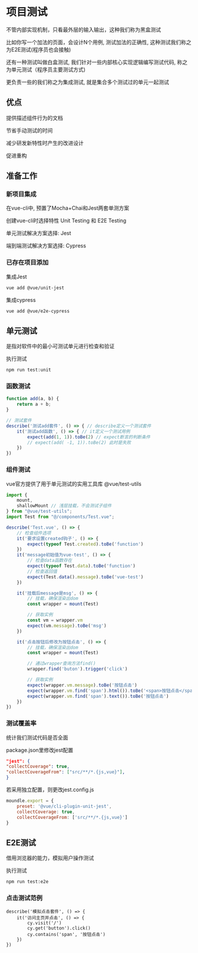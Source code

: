 # 项目测试

不管内部实现机制，只看最外层的输入输出，这种我们称为黑盒测试

比如你写一个加法的页面，会设计N个用例, 测试加法的正确性, 这种测试我们称之为E2E测试(程序员也会接触)

还有一种测试叫做白盒测试, 我们针对一些内部核心实现逻辑编写测试代码, 称之为单元测试（程序员主要测试方式)

更负责一些的我们称之为集成测试, 就是集合多个测试过的单元一起测试

## 优点

提供描述组件行为的文档

节省手动测试的时间

减少研发新特性时产生的改进设计

促进重构

## 准备工作

### 新项目集成

在vue-cli中, 预置了Mocha+Chai和Jest两套单测方案

创建vue-cli时选择特性 Unit Testing 和 E2E Testing

单元测试解决方案选择: Jest

端到端测试解决方案选择: Cypress

### 已存在项目添加

集成Jest

``` BASH
vue add @vue/unit-jest
```

集成cypress

``` BASH
vue add @vue/e2e-cypress
```

## 单元测试

是指对软件中的最小可测试单元进行检查和验证

执行测试

``` BASH
npm run test:unit
```

### 函数测试

``` js
function add(a, b) {
    return a + b;
}

// 测试套件
describe('测试add套件', () => { // describe定义一个测试套件
    it('测试add函数', () => { // it定义一个测试用例
        expect(add(1, 1)).toBe(2) // expect断言的判断条件
        // expect(add( -1, 1)).toBe(2) 此时是失败
    })
})
```

### 组件测试

vue官方提供了用于单元测试的实用工具库 @vue/test-utils

``` js
import {
    mount,
    shallowMount // 浅层挂载，不会测试子组件
} from "@vue/test-utils";
import Test from "@/components/Test.vue";

describe('Test.vue', () => {
    // 检查组件选项
    it('要求设置created钩子', () => {
        expect(typeof Test.created).toBe('function')
    })
    it('message初始值为vue-test', () => {
        // 检查data函数存在
        expect(typeof Test.data).toBe('function')
        // 检查返回值
        expect(Test.data().message).toBe('vue-test')
    })

    it('挂载后message是msg', () => {
        // 挂载，确保渲染出dom
        const wrapper = mount(Test)

        // 获取实例
        const vm = wrapper.vm
        expect(vm.message).toBe('msg')
    })

    it('点击按钮后修改为按钮点击', () => {
        // 挂载，确保渲染出dom
        const wrapper = mount(Test)

        // 通过wrapper查询方法find()
        wrapper.find('buton').trigger('click')

        // 获取实例
        expect(wrapper.vm.message).toBe('按钮点击')
        expect(wrapper.vm.find('span').html()).toBe('<span>按钮点击</span>')
        expect(wrapper.vm.find('span').text()).toBe('按钮点击')
    })
})
```

### 测试覆盖率

统计我们测试代码是否全面

package.json里修改jest配置

``` JSON
"jest": {
"collectCoverage": true,
"collectCoverageFrom": ["src/**/*.{js,vue}"],
}
```

若采用独立配置，则更改jest.config.js

``` js
moundle.export = {
    preset: '@vue/cli-plugin-unit-jest',
    collectCoverage: true,
    collectCoverageFrom: ['src/**/*.{js,vue}']
}
```

## E2E测试

借用浏览器的能力，模拟用户操作测试

执行测试

``` BASH
npm run test:e2e
```

### 点击测试范例

``` JS
describe('模拟点击套件', () => {
    it('访问主页并点击', () => {
        cy.visit('/')
        cy.get('button').click()
        cy.contains('span', '按钮点击')
    })
})
```
